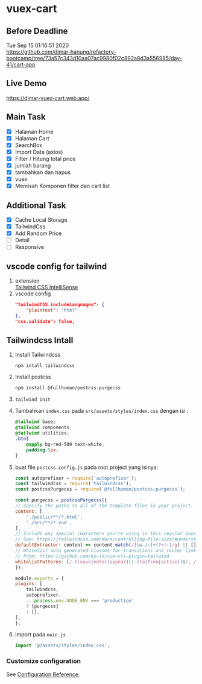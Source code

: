 # vuex-cart
## Before Deadline
Tue Sep 15 01:16:51 2020\
https://github.com/dimar-hanung/refactory-bootcamp/tree/73a57c343d10aa07ac9980f02c892a8d3a556985/day-41/cart-app
## Live Demo
https://dimar-vuex-cart.web.app/

## Main Task
- [x] Halaman Home
- [x] Halaman Cart
- [x] SearchBox
- [x] Import Data (axios)
- [x] FIlter / Hitung total price
- [x] jumlah barang
- [x] tambahkan dan hapus
- [x] vuex
- [x] Memisah Komponen filter dan cart list

## Additional Task
- [x] Cache Local Storage
- [x] TailwindCss
- [x] Add Random Price
- [ ] Detail
- [ ] Responsive

## vscode config for tailwind
1. extension\
[Tailwind CSS IntelliSense](https://marketplace.visualstudio.com/items?itemName=bradlc.vscode-tailwindcss)
1. vscode config
    ```json
    "tailwindCSS.includeLanguages": {
        "plaintext": "html"
    },
    "css.validate": false,
    ```

## Tailwindcss Intall
1. Install Tailwindcss
    ```
    npm intall tailwindcss
    ```
1. Install postcss
    ```
    npm install @fullhuman/postcss-purgecss
    ```
1. `tailwind init`
1.  Tambahkan `index.css` pada `src/assets/styles/index.css` dengan isi :
    ```css
    @tailwind base;
    @tailwind components;
    @tailwind utilities;
    .btn{
        @apply bg-red-500 text-white;
        padding:5px;
    }
    ```

1. buat file `postcss.config.js` pada root project yang isinya:
    ```js
    const autoprefixer = require('autoprefixer');
    const tailwindcss = require('tailwindcss');
    const postcssPurgecss = require(`@fullhuman/postcss-purgecss`);

    const purgecss = postcssPurgecss({
    // Specify the paths to all of the template files in your project.
    content: [
        './public/**/*.html',
        './src/**/*.vue',
    ],
    // Include any special characters you're using in this regular expression.
    // See: https://tailwindcss.com/docs/controlling-file-size/#understanding-the-regex
    defaultExtractor: content => content.match(/[\w-/:]+(?<!:)/g) || [],
    // Whitelist auto generated classes for transitions and router links.
    // From: https://github.com/ky-is/vue-cli-plugin-tailwind
    whitelistPatterns: [/-(leave|enter|appear)(|-(to|from|active))$/, /^(?!(|.*?:)cursor-move).+-move$/, /^router-link(|-exact)-active$/],
    });

    module.exports = {
    plugins: [
        tailwindcss,
        autoprefixer,
        ...process.env.NODE_ENV === 'production'
        ? [purgecss]
        : [],
    ],
    };
    ```

1. import pada `main.js`
    ```js
    import '@/assets/styles/index.css';
    ```


### Customize configuration
See [Configuration Reference](https://cli.vuejs.org/config/).
